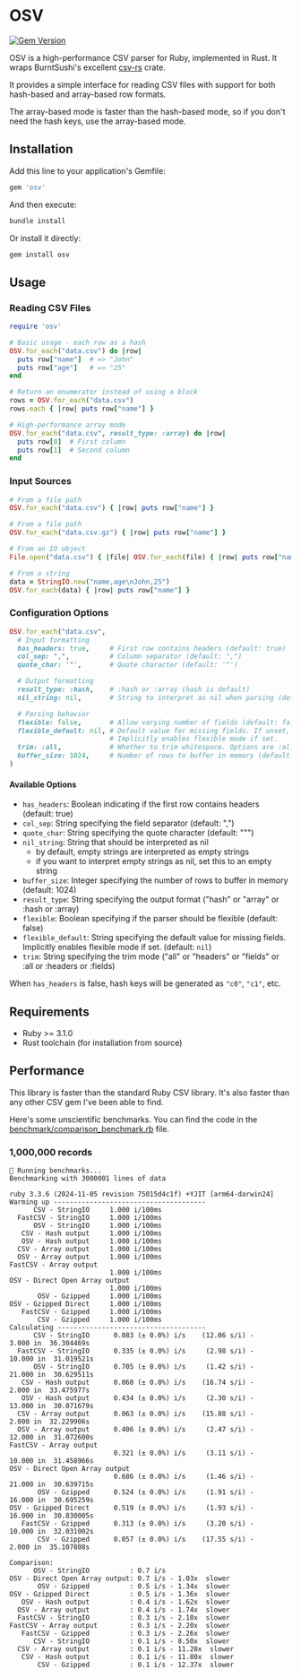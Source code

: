 # OSV

[![Gem Version](https://badge.fury.io/rb/osv.svg)](https://badge.fury.io/rb/osv)

OSV is a high-performance CSV parser for Ruby, implemented in Rust. It wraps BurntSushi's excellent [csv-rs](https://github.com/BurntSushi/rust-csv) crate.

It provides a simple interface for reading CSV files with support for both hash-based and array-based row formats.

The array-based mode is faster than the hash-based mode, so if you don't need the hash keys, use the array-based mode.

## Installation

Add this line to your application's Gemfile:

```ruby
gem 'osv'
```

And then execute:

```bash
bundle install
```

Or install it directly:

```bash
gem install osv
```

## Usage

### Reading CSV Files

```ruby
require 'osv'

# Basic usage - each row as a hash
OSV.for_each("data.csv") do |row|
  puts row["name"]  # => "John"
  puts row["age"]   # => "25"
end

# Return an enumerator instead of using a block
rows = OSV.for_each("data.csv")
rows.each { |row| puts row["name"] }

# High-performance array mode
OSV.for_each("data.csv", result_type: :array) do |row|
  puts row[0]  # First column
  puts row[1]  # Second column
end
```

### Input Sources

```ruby
# From a file path
OSV.for_each("data.csv") { |row| puts row["name"] }

# From a file path
OSV.for_each("data.csv.gz") { |row| puts row["name"] }

# From an IO object
File.open("data.csv") { |file| OSV.for_each(file) { |row| puts row["name"] } }

# From a string
data = StringIO.new("name,age\nJohn,25")
OSV.for_each(data) { |row| puts row["name"] }
```

### Configuration Options

```ruby
OSV.for_each("data.csv",
  # Input formatting
  has_headers: true,     # First row contains headers (default: true)
  col_sep: ",",          # Column separator (default: ",")
  quote_char: '"',       # Quote character (default: '"')

  # Output formatting
  result_type: :hash,    # :hash or :array (hash is default)
  nil_string: nil,       # String to interpret as nil when parsing (default: nil)

  # Parsing behavior
  flexible: false,       # Allow varying number of fields (default: false)
  flexible_default: nil, # Default value for missing fields. If unset, we ignore missing fields.
                         # Implicitly enables flexible mode if set.
  trim: :all,            # Whether to trim whitespace. Options are :all, :headers, or :fields (default: nil)
  buffer_size: 1024,     # Number of rows to buffer in memory (default: 1024)
)
```

#### Available Options

- `has_headers`: Boolean indicating if the first row contains headers (default: true)
- `col_sep`: String specifying the field separator (default: ",")
- `quote_char`: String specifying the quote character (default: "\"")
- `nil_string`: String that should be interpreted as nil
  - by default, empty strings are interpreted as empty strings
  - if you want to interpret empty strings as nil, set this to an empty string
- `buffer_size`: Integer specifying the number of rows to buffer in memory (default: 1024)
- `result_type`: String specifying the output format ("hash" or "array" or :hash or :array)
- `flexible`: Boolean specifying if the parser should be flexible (default: false)
- `flexible_default`: String specifying the default value for missing fields. Implicitly enables flexible mode if set. (default: `nil`)
- `trim`: String specifying the trim mode ("all" or "headers" or "fields" or :all or :headers or :fields)

When `has_headers` is false, hash keys will be generated as `"c0"`, `"c1"`, etc.

## Requirements

- Ruby >= 3.1.0
- Rust toolchain (for installation from source)

## Performance

This library is faster than the standard Ruby CSV library. It's also faster than any other CSV gem I've been able to find.

Here's some unscientific benchmarks. You can find the code in the [benchmark/comparison_benchmark.rb](benchmark/comparison_benchmark.rb) file.

### 1,000,000 records

```
🏃 Running benchmarks...
Benchmarking with 3000001 lines of data

ruby 3.3.6 (2024-11-05 revision 75015d4c1f) +YJIT [arm64-darwin24]
Warming up --------------------------------------
      CSV - StringIO     1.000 i/100ms
  FastCSV - StringIO     1.000 i/100ms
      OSV - StringIO     1.000 i/100ms
   CSV - Hash output     1.000 i/100ms
   OSV - Hash output     1.000 i/100ms
  CSV - Array output     1.000 i/100ms
  OSV - Array output     1.000 i/100ms
FastCSV - Array output
                         1.000 i/100ms
OSV - Direct Open Array output
                         1.000 i/100ms
       OSV - Gzipped     1.000 i/100ms
OSV - Gzipped Direct     1.000 i/100ms
   FastCSV - Gzipped     1.000 i/100ms
       CSV - Gzipped     1.000 i/100ms
Calculating -------------------------------------
      CSV - StringIO      0.083 (± 0.0%) i/s    (12.06 s/i) -      3.000 in  36.304469s
  FastCSV - StringIO      0.335 (± 0.0%) i/s     (2.98 s/i) -     10.000 in  31.019521s
      OSV - StringIO      0.705 (± 0.0%) i/s     (1.42 s/i) -     21.000 in  30.629511s
   CSV - Hash output      0.060 (± 0.0%) i/s    (16.74 s/i) -      2.000 in  33.475977s
   OSV - Hash output      0.434 (± 0.0%) i/s     (2.30 s/i) -     13.000 in  30.071679s
  CSV - Array output      0.063 (± 0.0%) i/s    (15.88 s/i) -      2.000 in  32.229906s
  OSV - Array output      0.406 (± 0.0%) i/s     (2.47 s/i) -     12.000 in  31.072600s
FastCSV - Array output
                          0.321 (± 0.0%) i/s     (3.11 s/i) -     10.000 in  31.458966s
OSV - Direct Open Array output
                          0.686 (± 0.0%) i/s     (1.46 s/i) -     21.000 in  30.639715s
       OSV - Gzipped      0.524 (± 0.0%) i/s     (1.91 s/i) -     16.000 in  30.695259s
OSV - Gzipped Direct      0.519 (± 0.0%) i/s     (1.93 s/i) -     16.000 in  30.830005s
   FastCSV - Gzipped      0.313 (± 0.0%) i/s     (3.20 s/i) -     10.000 in  32.031002s
       CSV - Gzipped      0.057 (± 0.0%) i/s    (17.55 s/i) -      2.000 in  35.107808s

Comparison:
      OSV - StringIO          : 0.7 i/s
OSV - Direct Open Array output: 0.7 i/s - 1.03x  slower
       OSV - Gzipped          : 0.5 i/s - 1.34x  slower
OSV - Gzipped Direct          : 0.5 i/s - 1.36x  slower
   OSV - Hash output          : 0.4 i/s - 1.62x  slower
  OSV - Array output          : 0.4 i/s - 1.74x  slower
  FastCSV - StringIO          : 0.3 i/s - 2.10x  slower
FastCSV - Array output        : 0.3 i/s - 2.20x  slower
   FastCSV - Gzipped          : 0.3 i/s - 2.26x  slower
      CSV - StringIO          : 0.1 i/s - 8.50x  slower
  CSV - Array output          : 0.1 i/s - 11.20x  slower
   CSV - Hash output          : 0.1 i/s - 11.80x  slower
       CSV - Gzipped          : 0.1 i/s - 12.37x  slower
```
